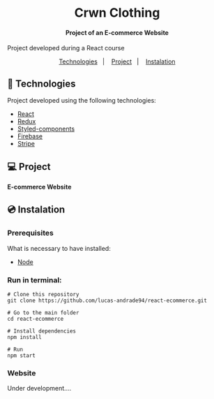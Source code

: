 <h1 align="center">
    Crwn Clothing
</h1>

<h4 align="center">
  	Project of an E-commerce Website
</h4>

<p>Project developed during a React course</p>

<p align="center">
	<a href="#-technologies">Technologies</a>&nbsp;&nbsp;&nbsp;|&nbsp;&nbsp;&nbsp;
	<a href="#-project">Project</a>&nbsp;&nbsp;&nbsp;|&nbsp;&nbsp;&nbsp;
	<a href="#-instalation">Instalation</a>
</p>


## 🤖 Technologies
Project developed using the following technologies:

- [React](https://reactjs.org/)
- [Redux](https://redux.js.org/)
- [Styled-components](https://styled-components.com/)
- [Firebase](https://firebase.google.com/)
- [Stripe](https://stripe.com/en-ca)


## 💻 Project
**E-commerce Website**


## 💿 Instalation
### Prerequisites
What is necessary to have installed:
- [Node](https://nodejs.org/en/download/)


### Run in terminal:
```
# Clone this repository
git clone https://github.com/lucas-andrade94/react-ecommerce.git

# Go to the main folder
cd react-ecommerce

# Install dependencies
npm install

# Run
npm start
```


### Website
Under development....
